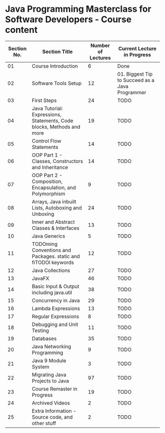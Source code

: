 # Java Programming Masterclass for Software Developers - Course content

| Section No. | Section Title                                                         | Number of Lectures | Current Lecture in Progress                     |
| ----------- | --------------------------------------------------------------------- | ------------------ | ----------------------------------------------- |
| 01          | Course Introduction                                                   | 6                  | Done                                            |
| 02          | Software Tools Setup                                                  | 12                 | 01. Biggest Tip to Succeed as a Java Programmer |
| 03          | First Steps                                                           | 24                 | TODO                                            |
| 04          | Java Tutorial: Expressions, Statements, Code blocks, Methods and more | 19                 | TODO                                            |
| 05          | Control Flow Statements                                               | 14                 | TODO                                            |
| 06          | OOP Part 1 - Classes, Constructors and Inheritance                    | 14                 | TODO                                            |
| 07          | OOP Part 2 - Composition, Encapsulation, and Polymorphism             | 9                  | TODO                                            |
| 08          | Arrays, Java inbuilt Lists, Autoboxing and Unboxing                   | 24                 | TODO                                            |
| 09          | Inner and Abstract Classes & Interfaces                               | 13                 | TODO                                            |
| 10          | Java Generics                                                         | 5                  | TODO                                            |
| 11          | TODOming Conventions and Packages. static and fiTODOl keywords        | 12                 | TODO                                            |
| 12          | Java Collections                                                      | 27                 | TODO                                            |
| 13          | JavaFX                                                                | 46                 | TODO                                            |
| 14          | Basic Input & Output including java.util                              | 38                 | TODO                                            |
| 15          | Concurrency in Java                                                   | 29                 | TODO                                            |
| 16          | Lambda Expressions                                                    | 13                 | TODO                                            |
| 17          | Regular Expressions                                                   | 8                  | TODO                                            |
| 18          | Debugging and Unit Testing                                            | 11                 | TODO                                            |
| 19          | Databases                                                             | 35                 | TODO                                            |
| 20          | Java Networking Programming                                           | 9                  | TODO                                            |
| 21          | Java 9 Module System                                                  | 3                  | TODO                                            |
| 22          | Migrating Java Projects to Java                                       | 97                 | TODO                                            |
| 23          | Course Remaster in Progress                                           | 19                 | TODO                                            |
| 24          | Archived Videos                                                       | 2                  | TODO                                            |
| 25          | Extra Information - Source code, and other stuff                      | 2                  | TODO                                            |
